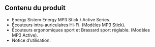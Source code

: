 ## Contenu du produit

* Energy Sistem Energy MP3 Stick / Active Series.
* Écouteurs intra-auriculaires Hi-Fi. (Modèles MP3 Stick).
* Écouteurs ergonomiques sport et Brassard sport réglable. (Modèles MP3 Active).
* Notice d’utilisation.
